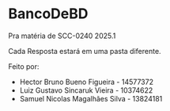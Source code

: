 # BancoDeBD
Pra matéria de SCC-0240 2025.1

Cada Resposta estará em uma pasta diferente.

Feito por:

- Hector Bruno Bueno Figueira - 14577372
- Luiz Gustavo Sincaruk Vieira - 10374622
- Samuel Nicolas Magalhães Silva - 13824181

